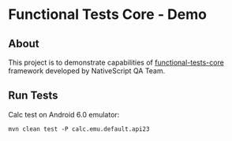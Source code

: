 # Functional Tests Core - Demo

## About

This project is to demonstrate capabilities of [functional-tests-core](https://github.com/NativeScript/functional-tests-core) framework developed by NativeScript QA Team.

## Run Tests

Calc test on Android 6.0 emulator:
```
mvn clean test -P calc.emu.default.api23
```